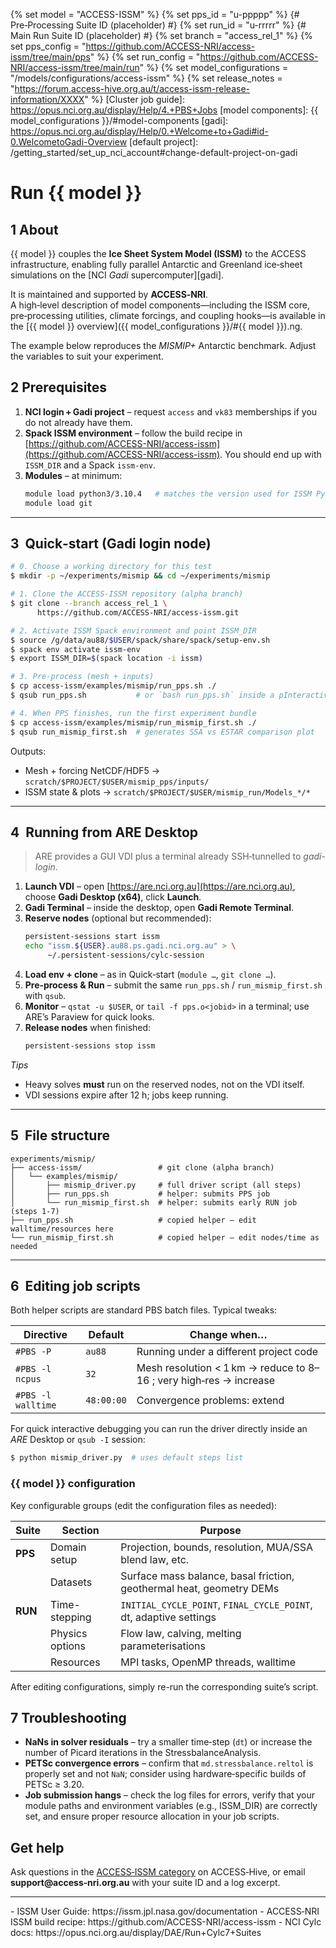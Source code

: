 {% set model = "ACCESS-ISSM" %}
{% set pps_id = "u-ppppp" %} {# Pre‑Processing Suite ID (placeholder) #}
{% set run_id = "u-rrrrr" %} {# Main Run Suite ID (placeholder) #}
{% set branch = "access_rel_1" %}
{% set pps_config = "https://github.com/ACCESS-NRI/access-issm/tree/main/pps" %}
{% set run_config = "https://github.com/ACCESS-NRI/access-issm/tree/main/run" %}
{% set model_configurations = "/models/configurations/access-issm" %}
{% set release_notes = "https://forum.access-hive.org.au/t/access-issm-release-information/XXXX" %}
[Cluster job guide]: https://opus.nci.org.au/display/Help/4.+PBS+Jobs
[model components]: {{ model_configurations }}/#model-components
[gadi]: https://opus.nci.org.au/display/Help/0.+Welcome+to+Gadi#id-0.WelcometoGadi-Overview
[default project]: /getting_started/set_up_nci_account#change-default-project-on-gadi

# Run {{ model }}

## 1 About

{{ model }} couples the **Ice Sheet System Model (ISSM)** to the ACCESS infrastructure, enabling fully parallel Antarctic and Greenland ice‑sheet simulations on the [NCI _Gadi_ supercomputer][gadi].

It is maintained and supported by **ACCESS‑NRI**.  
A high‑level description of model components—including the ISSM core, pre‑processing utilities, climate forcings, and coupling hooks—is available in the [{{ model }} overview]({{ model_configurations }}/#{{ model }}).ng.

The example below reproduces the *MISMIP+* Antarctic benchmark. Adjust the variables to suit your experiment.

## 2 Prerequisites

1. **NCI login + Gadi project** – request `access` and `vk83` memberships if you do not already have them.
2. **Spack ISSM environment** – follow the build recipe in [https://github.com/ACCESS-NRI/access-issm](https://github.com/ACCESS-NRI/access-issm).  You should end up with `ISSM_DIR` and a Spack `issm-env`.
3. **Modules** – at minimum:
   ```bash
   module load python3/3.10.4   # matches the version used for ISSM Python API
   module load git
   ```

---

## 3  Quick‑start (Gadi login node)

```bash
# 0. Choose a working directory for this test
$ mkdir -p ~/experiments/mismip && cd ~/experiments/mismip

# 1. Clone the ACCESS‑ISSM repository (alpha branch)
$ git clone --branch access_rel_1 \
      https://github.com/ACCESS-NRI/access-issm.git

# 2. Activate ISSM Spack environment and point ISSM_DIR
$ source /g/data/au88/$USER/spack/share/spack/setup-env.sh
$ spack env activate issm-env
$ export ISSM_DIR=$(spack location -i issm)

# 3. Pre‑process (mesh + inputs)
$ cp access-issm/examples/mismip/run_pps.sh ./
$ qsub run_pps.sh           # or `bash run_pps.sh` inside a pInteractive job

# 4. When PPS finishes, run the first experiment bundle
$ cp access-issm/examples/mismip/run_mismip_first.sh ./
$ qsub run_mismip_first.sh  # generates SSA vs ESTAR comparison plot
```

Outputs:

- Mesh + forcing NetCDF/HDF5 → `scratch/$PROJECT/$USER/mismip_pps/inputs/`
- ISSM state & plots → `scratch/$PROJECT/$USER/mismip_run/Models_*/*`

---

## 4  Running from ARE Desktop

> ARE provides a GUI VDI plus a terminal already SSH‑tunnelled to *gadi-login*.

1. **Launch VDI** – open [https://are.nci.org.au](https://are.nci.org.au), choose **Gadi Desktop (x64)**, click **Launch**.
2. **Gadi Terminal** – inside the desktop, open **Gadi Remote Terminal**.
3. **Reserve nodes** (optional but recommended):
   ```bash
   persistent-sessions start issm
   echo "issm.${USER}.au88.ps.gadi.nci.org.au" > \
        ~/.persistent-sessions/cylc-session
   ```
4. **Load env + clone** – as in Quick‑start (`module …`, `git clone …`).
5. **Pre‑process & Run** – submit the same `run_pps.sh` / `run_mismip_first.sh` with `qsub`.
6. **Monitor** – `qstat -u $USER`, or `tail -f pps.o<jobid>` in a terminal; use ARE’s Paraview for quick looks.
7. **Release nodes** when finished:
   ```bash
   persistent-sessions stop issm
   ```

*Tips*

- Heavy solves **must** run on the reserved nodes, not on the VDI itself.
- VDI sessions expire after 12 h; jobs keep running.

---

## 5  File structure

```
experiments/mismip/
├── access-issm/                 # git clone (alpha branch)
│   └── examples/mismip/
│       ├── mismip_driver.py     # full driver script (all steps)
│       ├── run_pps.sh           # helper: submits PPS job
│       └── run_mismip_first.sh  # helper: submits early RUN job (steps 1‑7)
├── run_pps.sh                   # copied helper – edit walltime/resources here
└── run_mismip_first.sh          # copied helper – edit nodes/time as needed
```
---

## 6  Editing job scripts

Both helper scripts are standard PBS batch files.  Typical tweaks:

| Directive          | Default    | Change when…                                                       |
| ------------------ | ---------- | ------------------------------------------------------------------ |
| `#PBS -P`          | `au88`     | Running under a different project code                             |
| `#PBS -l ncpus`    | `32`       | Mesh resolution < 1 km → reduce to 8–16 ; very high‑res → increase |
| `#PBS -l walltime` | `48:00:00` | Convergence problems: extend                                       |

For quick interactive debugging you can run the driver directly inside an *ARE* Desktop or `qsub -I` session:

```bash
$ python mismip_driver.py  # uses default steps list
```

### {{ model }} configuration

Key configurable groups (edit the configuration files as needed):
  
| Suite | Section            | Purpose                                                              |
|-------|--------------------|----------------------------------------------------------------------|
| **PPS** | Domain setup      | Projection, bounds, resolution, MUA/SSA blend law, etc.             |
|        | Datasets          | Surface mass balance, basal friction, geothermal heat, geometry DEMs  |
| **RUN** | Time-stepping     | `INITIAL_CYCLE_POINT`, `FINAL_CYCLE_POINT`, dt, adaptive settings      |
|        | Physics options   | Flow law, calving, melting parameterisations                          |
|        | Resources         | MPI tasks, OpenMP threads, walltime                                   |

After editing configurations, simply re-run the corresponding suite’s script.

## 7 Troubleshooting

* **NaNs in solver residuals** – try a smaller time‑step (`dt`) or increase the number of Picard iterations in the StressbalanceAnalysis.
* **PETSc convergence errors** – confirm that `md.stressbalance.reltol` is properly set and not `NaN`; consider using hardware‑specific builds of PETSc ≥ 3.20.
* **Job submission hangs** – check the log files for errors, verify that your module paths and environment variables (e.g., ISSM_DIR) are correctly set, and ensure proper resource allocation in your job scripts.

## Get help

Ask questions in the [ACCESS‑ISSM category](https://forum.access-hive.org.au/c/cryosphere/access-issm/) on ACCESS‑Hive, or email **support@access‑nri.org.au** with your suite ID and a log excerpt.

---

<custom-references>
- ISSM User Guide: https://issm.jpl.nasa.gov/documentation
- ACCESS‑NRI ISSM build recipe: https://github.com/ACCESS-NRI/access-issm
- NCI Cylc docs: https://opus.nci.org.au/display/DAE/Run+Cylc7+Suites
</custom-references>